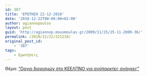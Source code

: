 ```yaml
---
id: 387
title: 'ΕΡΩΤΗΣΗ 22-12-2010'
date: '2010-12-22T00:00:00+02:00'
author: agiannopoulos
layout: post
guid: 'http://agiannop.mousmoulas.gr/2009/11/25/25-11-2009-36/'
permalink: /2010/12/22/221210/
original_post_id:
    - '387'
tags:
    - Ερωτήσεις
---
```


Θέμα: [“Οργιο διορισμών στο ΚΕΕΛΠΝΟ για ανύπαρκτες ανάγκες”](/wp-content/uploads/2009/11/22122010_keelpno.pdf)